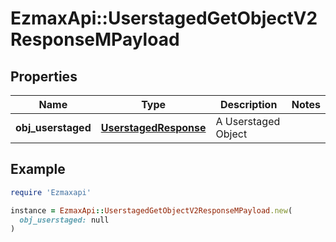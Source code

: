 # EzmaxApi::UserstagedGetObjectV2ResponseMPayload

## Properties

| Name | Type | Description | Notes |
| ---- | ---- | ----------- | ----- |
| **obj_userstaged** | [**UserstagedResponse**](UserstagedResponse.md) | A Userstaged Object |  |

## Example

```ruby
require 'Ezmaxapi'

instance = EzmaxApi::UserstagedGetObjectV2ResponseMPayload.new(
  obj_userstaged: null
)
```

